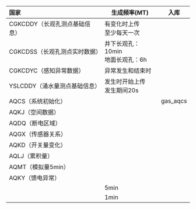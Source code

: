 

| 国家                 | 生成频率(MT)                | 入库       |
| :----------------- | ----------------------- | -------- |
| CGKCDDY（长观孔测点基础信息） | 有变化时上传<br>至少每天一次        |          |
| CGKCDSS（长观孔测点实时数据） | 井下长观孔：10min<br>地面长观孔：6h |          |
| CGKCDYC（感知异常数据）    | 异常发生和结束时                |          |
| YSLCDDY（涌水量测点基础信息） | 发生时开始上传<br>发生期间20s      |          |
| AQCS（系统初始化）        |                         | gas_aqcs |
| AQKJ（空间数据）         |                         |          |
| AQDQ（断电区域）         |                         |          |
| AQGX（传感器关系）        |                         |          |
| AQKD（开关量变化）        |                         |          |
| AQLJ（累积量）          |                         |          |
| AQMT（模拟量5min）      |                         |          |
| AQKY（馈电异常）         |                         |          |
|                    | 5min                    |          |
|                    | 1min                    |          |
